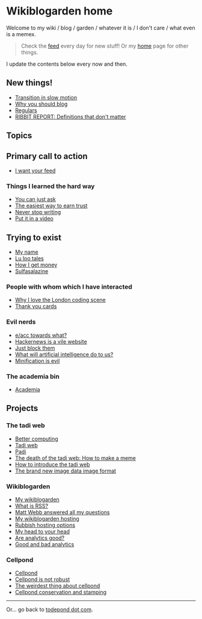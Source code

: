 # Wikiblogarden home

Welcome to my wiki / blog / garden / whatever it is / I don't care / what even is a memex.

> Check the [feed](/feed) every day for new stuff!
> Or my [home](/) page for other things.

I update the contents below every now and then.

## New things!

- [Transition in slow motion](/wikiblogarden/health/transition/in-slow-motion/)
- [Why you should blog](/wikiblogarden/art/blog/)
- [Regulars](/wikiblogarden/london/cafe)
- [RIBBIT REPORT: Definitions that don't matter](/report/definitions-that-dont-matter)

## Topics

## Primary call to action

- [I want your feed](social-media/feeds-i-like)

### Things I learned the hard way

- [You can just ask](./sayings/just-ask)
- [The easiest way to earn trust](sayings/trust)
- [Never stop writing](art/never-stop-writing)
- [Put it in a video](art/in-a-video/)

## Trying to exist

- [My name](./my-name)
- [Lu loo tales](health/loo-lu)
- [How I get money](work/how-i-get-money)
- [Sulfasalazine](./health/sulfasalazine)

### People with whom which I have interacted

- [Why I love the London coding scene](london)
- [Thank you cards](sayings/thank-you-cards)

### Evil nerds

- [e/acc towards what?](better-computing/worse-computing/e-acc)
- [Hackernews is a vile website](social-media/hackernews)
- [Just block them](./social-media/just-block-them)
- [What will artificial intelligence do to us?](better-computing/worse-computing/artificial-intelligence/)
- [Minification is evil](better-computing/worse-computing/minification)

### The academia bin

- [Academia](academia)

## Projects

### The tadi web

- [Better computing](./better-computing)
- [Tadi web](./tadi-web)
- [Padi](./tadi-web/padi)
- [The death of the tadi web: How to make a meme](./tadi-web/death-meme)
- [How to introduce the tadi web](tadi-web/entry-points)
- [The brand new image data image format](tadi-web/image-data)

### Wikiblogarden

- [My wikiblogarden](./my-wikiblogarden)
- [What is RSS?](./social-media/what-is-rss)
- [Matt Webb answered all my questions](./social-media/what-is-rss/matt-webb-answered)
- [My wikiblogarden hosting](./my-wikiblogarden/hosting)
- [Rubbish hosting options](./my-wikiblogarden/hosting/rubbish-options)
- [My head to your head](my-wikiblogarden/hosting/journey)
- [Are analytics good?](./social-media/analytics)
- [Good and bad analytics](./social-media/analytics/good-and-bad)

### Cellpond

- [Cellpond](./cellpond)
- [Cellpond is not robust](./cellpond/is-not-robust)
- [The weirdest thing about cellpond](./cellpond/the-weirdest-thing)
- [Cellpond conservation and stamping](./cellpond/conservation-and-stamping)

<hr>

Or... go back to [todepond dot com](/).

